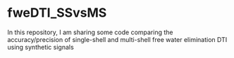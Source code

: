 # fweDTI_SSvsMS
 In this repository, I am sharing some code comparing the accuracy/precision of single-shell and multi-shell free water elimination DTI using synthetic signals
